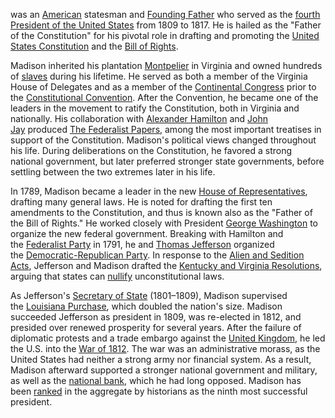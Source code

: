 was an [American](https://en.wikipedia.org/wiki/United_States) statesman and [Founding Father](https://en.wikipedia.org/wiki/Founding_Fathers_of_the_United_States) who served as the [fourth President of the United States](https://en.wikipedia.org/wiki/List_of_Presidents_of_the_United_States) from 1809 to 1817. He is hailed as the "Father of the Constitution" for his pivotal role in drafting and promoting the [United States Constitution](https://en.wikipedia.org/wiki/United_States_Constitution) and the [Bill of Rights](https://en.wikipedia.org/wiki/United_States_Bill_of_Rights).

Madison inherited his plantation [Montpelier](https://en.wikipedia.org/wiki/Montpelier_\(Orange,_Virginia\)) in Virginia and owned hundreds of [slaves](https://en.wikipedia.org/wiki/Slaves) during his lifetime. He served as both a member of the Virginia House of Delegates and as a member of the [Continental Congress](https://en.wikipedia.org/wiki/Continental_Congress) prior to the [Constitutional Convention](https://en.wikipedia.org/wiki/Philadelphia_Convention). After the Convention, he became one of the leaders in the movement to ratify the Constitution, both in Virginia and nationally. His collaboration with [Alexander Hamilton](https://en.wikipedia.org/wiki/Alexander_Hamilton) and [John Jay](https://en.wikipedia.org/wiki/John_Jay) produced [The Federalist Papers](https://en.wikipedia.org/wiki/The_Federalist_Papers), among the most important treatises in support of the Constitution. Madison's political views changed throughout his life. During deliberations on the Constitution, he favored a strong national government, but later preferred stronger state governments, before settling between the two extremes later in his life.

In 1789, Madison became a leader in the new [House of Representatives](https://en.wikipedia.org/wiki/United_States_House_of_Representatives), drafting many general laws. He is noted for drafting the first ten amendments to the Constitution, and thus is known also as the "Father of the Bill of Rights." He worked closely with President [George Washington](https://en.wikipedia.org/wiki/George_Washington) to organize the new federal government. Breaking with Hamilton and the [Federalist Party](https://en.wikipedia.org/wiki/Federalist_Party) in 1791, he and [Thomas Jefferson](https://en.wikipedia.org/wiki/Thomas_Jefferson) organized the [Democratic-Republican Party](https://en.wikipedia.org/wiki/Democratic-Republican_Party). In response to the [Alien and Sedition Acts](https://en.wikipedia.org/wiki/Alien_and_Sedition_Acts), Jefferson and Madison drafted the [Kentucky and Virginia Resolutions](https://en.wikipedia.org/wiki/Kentucky_and_Virginia_Resolutions), arguing that states can [nullify](https://en.wikipedia.org/wiki/Nullification_\(U.S._Constitution\)) unconstitutional laws.

As Jefferson's [Secretary of State](https://en.wikipedia.org/wiki/United_States_Secretary_of_State) (1801–1809), Madison supervised the [Louisiana Purchase](https://en.wikipedia.org/wiki/Louisiana_Purchase), which doubled the nation's size. Madison succeeded Jefferson as president in 1809, was re-elected in 1812, and presided over renewed prosperity for several years. After the failure of diplomatic protests and a trade embargo against the [United Kingdom](https://en.wikipedia.org/wiki/United_Kingdom_of_Great_Britain_and_Ireland), he led the U.S. into the [War of 1812](https://en.wikipedia.org/wiki/War_of_1812). The war was an administrative morass, as the United States had neither a strong army nor financial system. As a result, Madison afterward supported a stronger national government and military, as well as the [national bank](https://en.wikipedia.org/wiki/Second_Bank_of_the_United_States), which he had long opposed. Madison has been [ranked](https://en.wikipedia.org/wiki/Historical_rankings_of_presidents_of_the_United_States) in the aggregate by historians as the ninth most successful president.